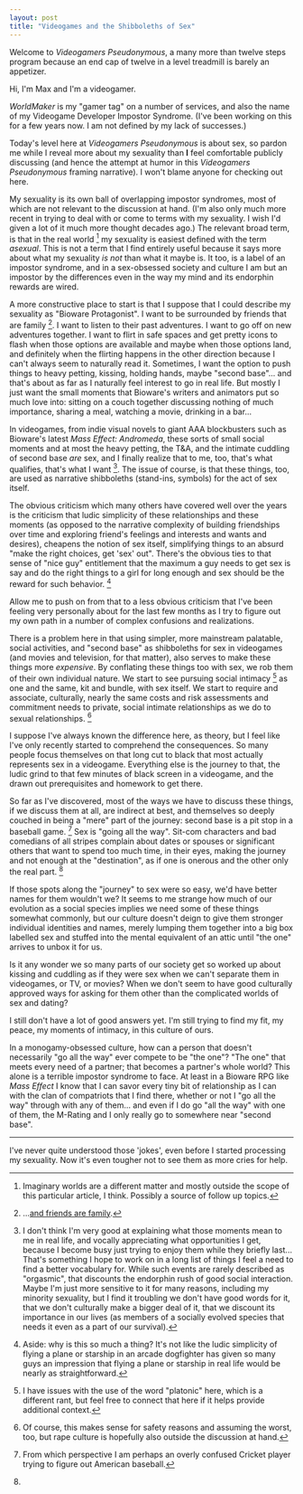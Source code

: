 ```yaml
---
layout: post
title: "Videogames and the Shibboleths of Sex"
---
```


Welcome to *Videogamers Pseudonymous*, a many more than twelve steps program
because an end cap of twelve in a level treadmill is barely an appetizer.

Hi, I'm Max and I'm a videogamer.

*WorldMaker* is my "gamer tag" on a number of services, and also the name of
my Videogame Developer Impostor Syndrome. (I've been working on this for a
few years now. I am not defined by my lack of successes.)

Today's level here at *Videogamers Pseudonymous* is about sex, so pardon me
while I reveal more about my sexuality than **I** feel comfortable publicly
discussing (and hence the attempt at humor in this *Videogamers Pseudonymous*
framing narrative). I won't blame anyone for checking out here.

My sexuality is its own ball of overlapping impostor syndromes, most of which
are not relevant to the discussion at hand. (I'm also only much more recent in
trying to deal with or come to terms with my sexuality. I wish I'd given a lot
of it much more thought decades ago.) The relevant broad term, is that in
the real world [^1] my sexuality is easiest defined with the term *asexual*.
This is not a term that I find entirely useful because it says more about what
my sexuality *is not* than what it maybe is. It too, is a label of an impostor
syndrome, and in a sex-obsessed society and culture I am but an impostor by the
differences even in the way my mind and its endorphin rewards are wired.

A more constructive place to start is that I suppose that I could describe my
sexuality as "Bioware Protagonist". I want to be surrounded by friends that are
family [^2]. I want to listen to their past adventures. I want to go off on new
adventures together. I want to flirt in safe spaces and get pretty icons to
flash when those options are available and maybe when those options land, and
definitely when the flirting happens in the other direction because I can't always
seem to naturally read it. Sometimes, I want the option to push things to heavy
petting, kissing, holding hands, maybe "second base"... and that's about as far
as I naturally feel interest to go in real life. But mostly I just want the
small moments that Bioware's writers and animators put so much love into: sitting
on a couch together discussing nothing of much importance, sharing a meal,
watching a movie, drinking in a bar...

In videogames, from indie visual novels to giant AAA blockbusters such as Bioware's
latest *Mass Effect: Andromeda*, these sorts of small social moments and at most
the heavy petting, the T&A, and the intimate cuddling of second base *are* sex,
and I finally realize that to me, too, that's what qualifies, that's what I want
[^3]. The issue of course, is that these things, too, are used as narrative
shibboleths (stand-ins, symbols) for the act of sex itself.

The obvious criticism which many others have covered well over the years is the
criticism that ludic simplicity of these relationships and these moments (as
opposed to the narrative complexity of building friendships over time and
exploring friend's feelings and interests and wants and desires), cheapens the
notion of sex itself, simplifying things to an absurd "make the right choices,
get 'sex' out". There's the obvious ties to that sense of "nice guy" entitlement
that the maximum a guy needs to get sex is say and do the right things to a girl
for long enough and sex should be the reward for such behavior. [^4]

Allow me to push on from that to a less obvious criticism that I've been feeling
very personally about for the last few months as I try to figure out my own path
in a number of complex confusions and realizations.

There is a problem here in that using simpler, more mainstream palatable,
social activities, and "second base" as shibboleths for sex in videogames
(and movies and television, for that matter), also serves to make these things
more *expensive*. By conflating these things too with sex, we rob them of their
own individual nature. We start to see pursuing social intimacy [^5] as one and
the same, kit and bundle, with sex itself. We start to require and associate,
culturally, nearly the same costs and risk assessments and commitment needs to
private, social intimate relationships as we do to sexual relationships. [^6]

I suppose I've always known the difference here, as theory, but I feel like
I've only recently started to comprehend the consequences. So many people focus
themselves on that long cut to black that most actually represents sex in a
videogame. Everything else is the journey to that, the ludic grind to that few
minutes of black screen in a videogame, and the drawn out prerequisites and
homework to get there.

So far as I've discovered, most of the ways we have to discuss these things, if
we discuss them at all, are indirect at best, and themselves so deeply couched
in being a "mere" part of the journey: second base is a pit stop in a baseball
game. [^7] Sex is "going all the way". Sit-com characters and bad comedians of
all stripes complain about dates or spouses or significant others that want to
spend too much time, in their eyes, making the journey and not enough at the
"destination", as if one is onerous and the other only the real part. [^8]

If those spots along the "journey" to sex were so easy, we'd have better names
for them wouldn't we? It seems to me strange how much of our evolution as a
social species implies we need some of these things somewhat commonly, but our
culture doesn't deign to give them stronger individual identities and names, merely
lumping them together into a big box labelled sex and stuffed into the mental
equivalent of an attic until "the one" arrives to unbox it for us.

Is it any wonder we so many parts of our society get so worked up about kissing
and cuddling as if they were sex when we can't separate them in videogames, or
TV, or movies? When we don't seem to have good culturally approved ways for
asking for them other than the complicated worlds of sex and dating?

I still don't have a lot of good answers yet. I'm still trying to find my fit,
my peace, my moments of intimacy, in this culture of ours.

In a monogamy-obsessed culture, how can a person that doesn't necessarily
"go all the way" ever compete to be "the one"? "The one" that meets every need
of a partner; that becomes a partner's whole world? This alone is a terrible
impostor syndrome to face. At least in a Bioware RPG like *Mass Effect* I know
that I can savor every tiny bit of relationship as I can with the clan of
compatriots that I find there, whether or not I "go all the way" through with
any of them... and even if I do go "all the way" with one of them, the M-Rating
and I only really go to somewhere near "second base".

----

[^1]:
    Imaginary worlds are a different matter and mostly outside the scope of
    this particular article, I think. Possibly a source of follow up topics.

[^2]: ...[and friends are family](https://www.themarysue.com/friends-are-family/).

[^3]:
    I don't think I'm very good at explaining what those moments mean to me in
    real life, and vocally appreciating what opportunities I get, because I
    become busy just trying to enjoy them while they briefly last... That's
    something I hope to work on in a long list of things I feel a need to find a
    better vocabulary for. While such events are rarely described as "orgasmic",
    that discounts the endorphin rush of good social interaction. Maybe I'm just
    more sensitive to it for many reasons, including my minority sexuality, but I
    find it troubling we don't have good words for it, that we don't culturally
    make a bigger deal of it, that we discount its importance in our lives (as
    members of a socially evolved species that needs it even as a part of our
    survival).

[^4]:
    Aside: why is this so much a thing? It's not like the ludic simplicity of
    flying a plane or starship in an arcade dogfighter has given so many guys
    an impression that flying a plane or starship in real life would be nearly
    as straightforward.

[^5]:
    I have issues with the use of the word "platonic" here, which is a different
    rant, but feel free to connect that here if it helps provide additional
    context.

[^6]:
    Of course, this makes sense for safety reasons and assuming the worst, too,
    but rape culture is hopefully also outside the discussion at hand.

[^7]:
    From which perspective I am perhaps an overly confused Cricket player trying
    to figure out American baseball.

[^8]:
   I've never quite understood those 'jokes', even before I started processing my
   sexuality. Now it's even tougher not to see them as more cries for help.
